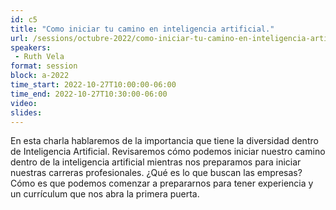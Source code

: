 ```yaml
---
id: c5
title: "Como iniciar tu camino en inteligencia artificial."
url: /sessions/octubre-2022/como-iniciar-tu-camino-en-inteligencia-artificial
speakers:
 - Ruth Vela
format: session
block: a-2022
time_start: 2022-10-27T10:00:00-06:00
time_end: 2022-10-27T10:30:00-06:00
video:
slides:
---
```


En esta charla hablaremos de la importancia que tiene la diversidad dentro de Inteligencia Artificial. Revisaremos cómo podemos iniciar nuestro camino dentro de la inteligencia artificial mientras nos preparamos para iniciar nuestras carreras profesionales. ¿Qué es lo que buscan las empresas? Cómo es que podemos comenzar a prepararnos para tener experiencia y un currículum que nos abra la primera puerta.
